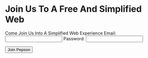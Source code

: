 # Join Us To A Free And Simplified Web
Come Join Us Into A Simplified Web Experience
Email: <input type="email">
Password: <input type="password">

<form action="https://Pepson-Systems.github.io/home/thanks">
    <input type="submit" value="Join Pepson" />
</form>
